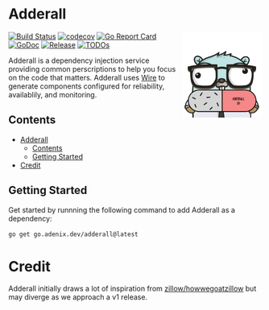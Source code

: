 # Adderall

<img align="right" width="159px" src="https://raw.githubusercontent.com/adenix/adderall/main/.github/images/gopher-adderall.png">

[![Build Status](https://github.com/adenix/adderall/workflows/Lint%20and%20Test/badge.svg?branch=main)](https://github.com/adenix/adderall/actions?query=branch%3Amain)
[![codecov](https://codecov.io/gh/adenix/adderall/branch/main/graph/badge.svg)](https://codecov.io/gh/adenix/adderall)
[![Go Report Card](https://goreportcard.com/badge/go.adenix.dev/adderall)](https://goreportcard.com/report/go.adenix.dev/adderall)
[![GoDoc](https://pkg.go.dev/badge/go.adenix.dev/adderall?status.svg)](https://pkg.go.dev/go.adenix.dev/adderall?tab=doc)
[![Release](https://img.shields.io/github/release/adenix/adderall.svg?style=flat-square)](https://github.com/adenix/adderall/releases)
[![TODOs](https://badgen.net/https/api.tickgit.com/badgen/github.com/adenix/adderall)](https://www.tickgit.com/browse?repo=github.com/adenix/adderall)

Adderall is a dependency injection service providing common perscriptions to help you focus on the code that matters. Adderall uses [Wire](https://github.com/google/wire) to generate components configured for reliability, availablily, and monitoring.

## Contents

- [Adderall](#adderall)
  - [Contents](#contents)
  - [Getting Started](#getting-started)
- [Credit](#credit)

## Getting Started

Get started by runnning the following command to add Adderall as a dependency:

```sh
go get go.adenix.dev/adderall@latest
```

# Credit

Adderall initially draws a lot of inspiration from [zillow/howwegoatzillow](https://github.com/zillow/howwegoatzillow) but may diverge as we approach a v1 release.
